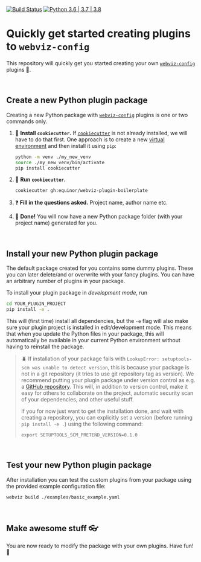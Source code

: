 [![Build Status](https://github.com/equinor/webviz-plugin-boilerplate/workflows/webviz-plugin-boilerplate/badge.svg)](https://github.com/equinor/webviz-plugin-boilerplate/actions?query=branch%3Amaster)
[![Python 3.6 | 3.7 | 3.8](https://img.shields.io/badge/python-3.6%20|%203.7%20|%203.8-blue.svg)](https://www.python.org/)

# Quickly get started creating plugins to `webviz-config`

This repository will quickly get you started creating your own [`webviz-config`](https://github.com/equinor/webviz-config) plugins :rocket:.

<br/>

## Create a new Python plugin package

Creating a new Python package with [`webviz-config`](https://github.com/equinor/webviz-config) plugins is one or two commands only.

1. :cookie: **Install `cookiecutter`.** If [`cookiecutter`](https://github.com/cookiecutter/cookiecutter) is not already installed, we will have to do that first. One approach is to create a new [virtual environment](https://docs.python.org/3/tutorial/venv.html) and then install it using `pip`:

   ```bash
   python -m venv ./my_new_venv
   source ./my_new_venv/bin/activate
   pip install cookiecutter
   ```
   
2. :running: **Run `cookiecutter`.**
   ```bash
   cookiecutter gh:equinor/webviz-plugin-boilerplate
   ```

3. :question: **Fill in the questions asked.** Project name, author name etc.

4. :bouquet: **Done!** You will now have a new Python package folder (with your project name) generated for you.
<br/>

## Install your new Python plugin package

The default package created for you contains some dummy plugins. These you can later delete/and or overwrite with your fancy plugins. You can have an arbitrary number of plugins in your package.

To install your plugin package in _development mode_, run
```bash
cd YOUR_PLUGIN_PROJECT
pip install -e .
```
This will (first time) install all dependencies, but the `-e` flag will also make sure your plugin project is installed in edit/development mode. This means that when you update the Python files in your package, this will automatically be available in your current Python environment without having to reinstall the package.

> :beetle: If installation of your package fails with `LookupError: setuptools-scm was unable to detect version`, this is because your package is not in a git repository (it tries to use git repository tag as version). We recommend putting your plugin package under version control as e.g. a [GitHub repository](http://github.com). This will, in addition to version control, make it easy for others to collaborate on the project, automatic security scan of your dependencies, and other useful stuff.
> 
> If you for now just want to get the installation done, and wait with creating a repository, you can explicitly set a version (before running `pip install -e .`) using the following command:
> ```
> export SETUPTOOLS_SCM_PRETEND_VERSION=0.1.0
> ```
<br/>

## Test your new Python plugin package

After installation you can test the custom plugins from your package using the provided example configuration file:
```bash
webviz build ./examples/basic_example.yaml
```
<br/>

## Make awesome stuff :eyeglasses:

You are now ready to modify the package with your own plugins. Have fun! :cake:
